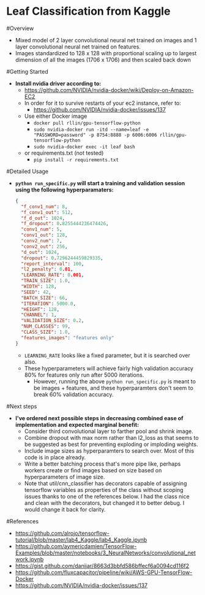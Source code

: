 # Leaf Classification from Kaggle

#Overview
  - Mixed model of 2 layer convolutional neural net trained on images and 1 layer convolutional neural net trained on features.
  - Images standardized to 128 x 128 with proportional scaling up to largest dimension of all the images (1706 x 1706) and then scaled back down

#Getting Started
  * **Install nvidia driver according to:**
    - https://github.com/NVIDIA/nvidia-docker/wiki/Deploy-on-Amazon-EC2
    - In order for it to survive restarts of your ec2 instance, refer to:
      - https://github.com/NVIDIA/nvidia-docker/issues/137
    - Use either Docker image
      - `docker pull rllin/gpu-tensorflow-python`
      - `sudo nvidia-docker run -itd --name=leaf -e "PASSWORD=password" -p 8754:8888 -p 6006:6006 rllin/gpu-tensorflow-python`
      - `sudo nvidia-docker exec -it leaf bash`
    - or requirements.txt (not tested)
      - `pip install -r requirements.txt`

#Detailed Usage
  * **`python run_specific.py` will start a training and validation session using the following hyperparamaters:**
      
      ```json
      {
        "f_conv1_num": 8,
        "f_conv1_out": 512,
        "f_d_out": 1024,
        "f_dropout": 0.8255444236474426,
        "conv1_num": 5,
        "conv1_out": 128,
        "conv2_num": 7,
        "conv2_out": 256,
        "d_out": 1024,
        "dropout": 0.7296244459829335,
        "report_interval": 100,
        "l2_penalty": 0.01,
        "LEARNING_RATE": 0.001,
        "TRAIN_SIZE": 1.0,
        "WIDTH": 128,
        "SEED": 42,
        "BATCH_SIZE": 66,
        "ITERATION": 5000.0,
        "HEIGHT": 128,
        "CHANNEL": 1,
        "VALIDATION_SIZE": 0.2,
        "NUM_CLASSES": 99,
        "CLASS_SIZE": 1.0,
        "features_images": "features only"
      }
      ```
    - `LEARNING_RATE` looks like a fixed parameter, but it is searched over also.
    - These hyperparameters will achieve fairly high validation accuracy 80% for features only run after 5000 iterations.
      - However, running the above `python run_specific.py` is meant to be images + features, and these hyperparamters don't seem to break 60% validation accuracy.

#Next steps
  * **I've ordered next possible steps in decreasing combined ease of implementation and expected marginal benefit:**
    - Consider third convolutional layer to farther pool and shrink image.
    - Combine dropout with max norm rather than l2_loss as that seems to be suggested as best for preventing exploding or imploding weights.
    - Include image sizes as hyperparamters to search over.  Most of this code is in place already.
    - Write a better batching process that's more pipe like, perhaps workers create or find images based on size based on hyperparameters of image size.
    - Note that util/cnn_classifier has decorators capable of assigning tensorflow variables as properties of the class without scoping issues thanks to one of the references below.  I had the class nice and clean with the decorators, but changed it to better debug.  I would change it back for clarity.

#References
  - https://github.com/alrojo/tensorflow-tutorial/blob/master/lab4_Kaggle/lab4_Kaggle.ipynb
  - https://github.com/aymericdamien/TensorFlow-Examples/blob/master/notebooks/3_NeuralNetworks/convolutional_network.ipynb
  - https://gist.github.com/danijar/8663d3bbfd586bffecf6a0094cd116f2
  - https://github.com/fluxcapacitor/pipeline/wiki/AWS-GPU-TensorFlow-Docker
  - https://github.com/NVIDIA/nvidia-docker/issues/137

